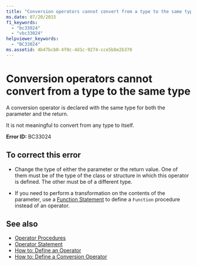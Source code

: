 ```yaml
---
title: "Conversion operators cannot convert from a type to the same type"
ms.date: 07/20/2015
f1_keywords: 
  - "bc33024"
  - "vbc33024"
helpviewer_keywords: 
  - "BC33024"
ms.assetid: 4b47bcb0-4f0c-4d1c-9274-cce5b8e2b370
---
```

# Conversion operators cannot convert from a type to the same type
A conversion operator is declared with the same type for both the parameter and the return.  
  
 It is not meaningful to convert from any type to itself.  
  
 **Error ID:** BC33024  
  
## To correct this error  
  
- Change the type of either the parameter or the return value. One of them must be of the type of the class or structure in which this operator is defined. The other must be of a different type.  
  
- If you need to perform a transformation on the contents of the parameter, use a [Function Statement](../language-reference/statements/function-statement.md) to define a `Function` procedure instead of an operator.  
  
## See also

- [Operator Procedures](../programming-guide/language-features/procedures/operator-procedures.md)
- [Operator Statement](../language-reference/statements/operator-statement.md)
- [How to: Define an Operator](../programming-guide/language-features/procedures/how-to-define-an-operator.md)
- [How to: Define a Conversion Operator](../programming-guide/language-features/procedures/how-to-define-a-conversion-operator.md)
